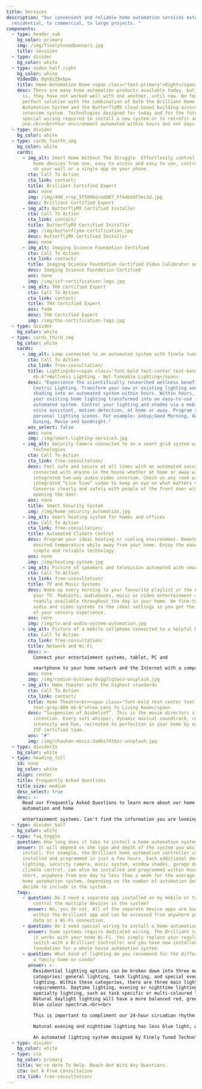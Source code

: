 ```yaml
---
title: Services
description: "Our convenient and reliable home automation services extend from
  residential, to commercial, to large projects. "
components:
  - type: header_sub
    bg_color: primary
    img: /img/finelytunedbanner1.jpg
    title: Services
  - type: divider
    bg_color: white
  - type: video_half_right
    bg_color: white
    VideoID: Bgn8zZ9xbpw
    title: Home Automation Done <span class="text-primary">Right</span>
    desc: There are many home automation products available today, but the reality
      is, they have not worked well with one another, until now. We found a
      perfect solution with the combination of both the Brilliant Home
      Automation System and the ButterflyMX cloud-based building access video
      intercom system. Technologies designed for today and for the future. No
      special wiring required to install a new system or to retrofit an existing
      one.<br><br>Your environment automated within hours and not days.
  - type: divider
    bg_color: white
  - type: cards_fourth_img
    bg_color: white
    cards:
      - img_alt: Smart Home Without The Struggle  Effortlessly control all of your smart
          home devices from one, easy to access and easy to use, control panel
          on your wall or a single app on your phone.
        cta: Call To Action
        cta_link: contact/
        title: Brilliant Certified Expert
        aos: none
        img: /img/400_crop_5f5006ecedd87_5f4dbddf3ec3d.jpg
        desc: Brilliant Certified Expert
      - img_alt: ButterflyMX Certified Installer
        cta: Call To Action
        cta_link: contact/
        title: ButterflyMX Certified Installer
        img: /img/butterflymx-certification.jpg
        desc: ButterflyMX Certified Installer
        aos: none
      - img_alt: Imaging Science Foundation Certified
        cta: Call To Action
        cta_link: contact/
        title: Imaging Science Foundation Certified Video Calibrator and Trainer
        desc: Imaging Science Foundation Certified
        aos: none
        img: /img/isf-certification-logo.jpg
      - img_alt: THX Certified Expert
        cta: Call To Action
        cta_link: contact/
        title: THX Certified Expert
        aos: fade
        desc: THX Certified Expert
        img: /img/thx-certification-logo.jpg
  - type: divider
    bg_color: white
  - type: cards_third_img
    bg_color: white
    cards:
      - img_alt: Lamp connected to an automated system with finely tuned technologies
        cta: Call To Action
        cta_link: free-consultation/
        title: Lighting<br><span class="font-bold text-center text-base text-gray-800
          mb-6">Wellness Lighting - Not Tuneable Lighting</span>
        desc: "Experience the scientifically researched wellness benefits of Human
          Centric Lighting. Transform your new or existing lighting and manual
          shading into an automated system within hours. Within hours, witness
          your existing home lighting transformed into an easy-to-use fully
          automated system. Control your lighting and shades via a mobile app,
          voice assistant, motion detection, at home or away. Program your
          personal lighting scenes. For example: &nbsp;Good Morning, Away, Home,
          Dining, Movie and Goodnight."
        aos_select: false
        aos: none
        img: /img/smart-lighting-service3.jpg
      - img_alt: Security Camera connected to an a smart grid system with finely tuned
          technologies
        cta: Call To Action
        cta_link: free-consultation/
        desc: Feel safe and secure at all times with an automated security system. Stay
          connected with anyone in the house whether at home or away with the
          integrated two-way audio-video intercom. Check on any room with
          integrated “Live View” video to keep an eye on what matters most.
          Converse clearly and safely with people at the front door without
          opening the door.
        aos: none
        title: Smart Security System
        img: /img/home_security_automation.jpg
      - img_alt: Smart heating system for homes and offices
        cta: Call To Action
        cta_link: free-consultation/
        title: Automated Climate Control
        desc: Program your ideal heating or cooling environment. Remotely set the
          desired temperature while away from your home. Enjoy the ease of
          simple and reliable technology.
        aos: none
        img: /img/heating-system.jpg
      - img_alt: Picture of speakers and television automated with smart technologies
        cta: Call To Action
        cta_link: free-consultation/
        title: TV and Music Systems
        desc: Wake up every morning to your favourite playlist or the news channel on
          your TV. Podcasts, audiobooks, music or video entertainment are
          readily available throughout the day in your home. We fine-tune your
          audio and video systems to the ideal settings so you get the most out
          of your sensory experience.
        aos: none
        img: /img/tv-and-audio-system-automation.jpg
      - img_alt: Picture of a mobile cellphone connected to a helpful home system
        cta: Call To Action
        cta_link: free-consultation/
        title: Network and Wi-Fi
        desc: >-
          Connect your entertainment systems, tablet, PC and

          smartphone to your home network and the Internet with a comprehensive home wireless network. Control your home automation and home entertainment systems from your favourite devices anywhere on your property.
        aos: none
        img: /img/rodion-kutsaev-0vgg7cqtwco-unsplash.jpg
      - img_alt: Home theater with the highest standards
        cta: Call To Action
        cta_link: contact/
        title: Home Theatre<br><span class="font-bold text-center text-base
          text-gray-800 mb-6">From Lens To Living Room</span>
        desc: “Suspension of Disbelief”. This is the movie directors single artistic
          intention. Every soft whisper, dynamic musical soundtrack, colour
          intensity and hue, recreated to perfection in your home by our THX and
          ISF certified team.
        aos: "#"
        img: /img/chauhan-moniz-3a0bs74t8zc-unsplash.jpg
  - type: divider2x
    bg_color: white
  - type: heading_full
    id: none
    bg_color: white
    align: center
    title: Frequently Asked Questions
    title_size: medium
    desc_select: true
    desc: >-
      Read our Frequently Asked Questions to learn more about our home
      automation and home

      entertainment systems. Can't find the information you are looking for? Reach out to us and we will be happy to assist.
  - type: divider_half
    bg_color: white
  - type: faq_toggle
    question: How long does it take to install a home automation system?
    answer: It will depend on the type and depth of the system you would like to
      install. For example, the Brilliant home automation controller can be
      installed and programmed in just a few hours. Each additional device,
      lighting, security camera, music system, window shades, garage door and
      climate control, can also be installed and programmed within hours. In
      short, anywhere from one day to less than a week for the average Brilliant
      home automation system, depending on the number of automation devices you
      decide to include in the system.
    faqs:
      - question: Do I need a separate app installed on my mobile or tablet device to
          control the multiple devices in the system?
        answer: No, you do not. All of the separate device apps are bundled together
          within the Brilliant app and can be accessed from anywhere you have a
          data or a Wi-Fi connection.
      - question: Do I need special wiring to install a home automation system?
        answer: Some systems require dedicated wiring. The Brilliant system does not as
          it works with your home Wi-Fi. You simply replace your regular light
          switch with a Brilliant Controller and you have now installed the
          foundation for a whole house automation system.
      - question: What kind of lighting do you recommend for the different areas within
          a family home or condo?
        answer: >-
          Residential lighting options can be broken down into three major
          categories: general lighting, task lighting, and special event
          lighting. Within these categories, there are three main lighting
          requirements. Daytime lighting, evening or nighttime lighting and
          specialty lighting, such as task specific or multi-coloured lighting.
          Natural daylight lighting will have a more balanced red, green and
          blue colour spectrum.<br><br>

          This is important to compliment our 24-hour circadian rhythm cycle.<br><br>

          Natural evening and nighttime lighting has less blue light, which is critical for a healthy sleep cycle. Similarly, just like natural sunrise and sunset lighting, the lighting in your home should change from daytime to nighttime colour spectrum automatically.<br><br>

          An automated lighting system designed by Finely Tuned Technologies can be programmed to do this for you.
  - type: divider
    bg_color: white
  - type: cta
    bg_color: primary
    title: We're Here To Help. Reach Out With Any Questions.
    cta: Get A Free Consultation
    cta_link: free-consultation/
---
```

